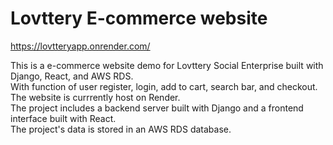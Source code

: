 # Lovttery E-commerce website

https://lovtteryapp.onrender.com/
<br />

This is a e-commerce website demo for Lovttery Social Enterprise built with Django, React, and AWS RDS. <br />
With function of user register, login, add to cart, search bar, and checkout.  <br />
The website is currrently host on Render. <br />
The project includes a backend server built with Django and a frontend interface built with React. <br />
The project's data is stored in an AWS RDS database.  <br />



